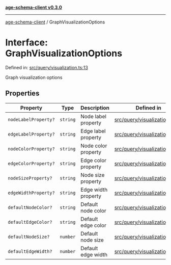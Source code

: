 [**age-schema-client v0.3.0**](../index.md)

***

[age-schema-client](/ageSchemaClient/api-generated/index.md) / GraphVisualizationOptions

# Interface: GraphVisualizationOptions

Defined in: [src/query/visualization.ts:13](https://github.com/standardbeagle/ageSchemaClient/blob/main/src/query/visualization.ts#L13)

Graph visualization options

## Properties

| Property | Type | Description | Defined in |
| ------ | ------ | ------ | ------ |
| <a id="nodelabelproperty"></a> `nodeLabelProperty?` | `string` | Node label property | [src/query/visualization.ts:17](https://github.com/standardbeagle/ageSchemaClient/blob/main/src/query/visualization.ts#L17) |
| <a id="edgelabelproperty"></a> `edgeLabelProperty?` | `string` | Edge label property | [src/query/visualization.ts:22](https://github.com/standardbeagle/ageSchemaClient/blob/main/src/query/visualization.ts#L22) |
| <a id="nodecolorproperty"></a> `nodeColorProperty?` | `string` | Node color property | [src/query/visualization.ts:27](https://github.com/standardbeagle/ageSchemaClient/blob/main/src/query/visualization.ts#L27) |
| <a id="edgecolorproperty"></a> `edgeColorProperty?` | `string` | Edge color property | [src/query/visualization.ts:32](https://github.com/standardbeagle/ageSchemaClient/blob/main/src/query/visualization.ts#L32) |
| <a id="nodesizeproperty"></a> `nodeSizeProperty?` | `string` | Node size property | [src/query/visualization.ts:37](https://github.com/standardbeagle/ageSchemaClient/blob/main/src/query/visualization.ts#L37) |
| <a id="edgewidthproperty"></a> `edgeWidthProperty?` | `string` | Edge width property | [src/query/visualization.ts:42](https://github.com/standardbeagle/ageSchemaClient/blob/main/src/query/visualization.ts#L42) |
| <a id="defaultnodecolor"></a> `defaultNodeColor?` | `string` | Default node color | [src/query/visualization.ts:47](https://github.com/standardbeagle/ageSchemaClient/blob/main/src/query/visualization.ts#L47) |
| <a id="defaultedgecolor"></a> `defaultEdgeColor?` | `string` | Default edge color | [src/query/visualization.ts:52](https://github.com/standardbeagle/ageSchemaClient/blob/main/src/query/visualization.ts#L52) |
| <a id="defaultnodesize"></a> `defaultNodeSize?` | `number` | Default node size | [src/query/visualization.ts:57](https://github.com/standardbeagle/ageSchemaClient/blob/main/src/query/visualization.ts#L57) |
| <a id="defaultedgewidth"></a> `defaultEdgeWidth?` | `number` | Default edge width | [src/query/visualization.ts:62](https://github.com/standardbeagle/ageSchemaClient/blob/main/src/query/visualization.ts#L62) |
